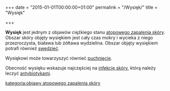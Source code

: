 +++
date = "2015-01-01T00:00:00+01:00"
permalink = "/Wysięk/"
title = "Wysięk"

+++

**Wysięk** jest jednym z objawów ciężkiego stanu [atopowego zapalenia skóry](/atopedia/Atopowe_zapalenie_skóry "wikilink"). Obszar skóry objęty wysiękiem jest cały czas mokry i wycieka z niego przezroczysta, biaława lub żółtawa wydzielina. Obszar objęty wysiękiem potrafi również [swędzieć](/atopedia/świąd "wikilink").

Wysiękowi może towarzyszyć równieć [puchnięcie](/atopedia/puchnięcie "wikilink").

Obecność wysięku wskazuje najczęściej na [infekcję skóry](/atopedia/infekcja_skóry "wikilink"), którą należy leczyć [antybiotykami](/atopedia/Antybiotyk "wikilink").

[kategoria:objawy atopowego zapalenia skóry](/atopedia/kategoria:objawy_atopowego_zapalenia_skóry "wikilink")
